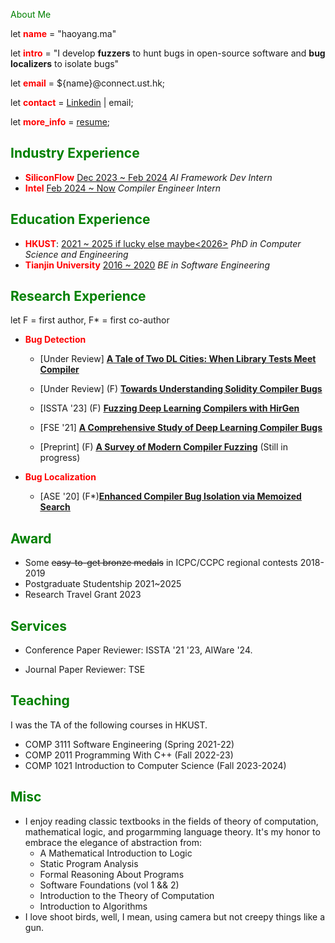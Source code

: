<!-- # Haoyang Ma(马昊阳) -->

<!-- <img src="play/me.jpg", width="400"> -->

<!-- [:material-email-search-outline:](mailto:hmaaj@connect.ust.hk)
[:simple-github:](https://github.com/haoyang9804)
[:simple-linkedin:](https://www.linkedin.com/in/haoyang-ma-a870b01b6/) -->
<!-- [:simple-googlescholar:](https://scholar.google.com/citations?user=0-iO7hsAAAAJ&hl=en) -->

<font color="green">About Me</font>

<!-- This is Haoyang Ma (马昊阳). -->

<!-- A PhD candidate at the Department of Computer Science and Engineering at HKUST.

I develop **fuzzers** to hunt bugs in open-source compilers (TVM and Solidity) and **bug localizers** to isolate compiler bugs.
 -->

<!-- I write papers for graduation, while I write [blogs](blog/blog) for fun. -->

<!-- Besides these hobbies that help me survive, -->
<!-- I also enjoy [digital painting](play/paintings) and [in-game photography](play/games). -->

let **<font color=red>name</font>** = "haoyang.ma"

let **<font color=red>intro</font>** = "I develop **fuzzers** to hunt bugs in open-source software and **bug localizers** to isolate bugs"

let **<font color=red>email</font>** = ${name}@connect.ust.hk;

let **<font color=red>contact</font>** = [Linkedin](https://www.linkedin.com/in/haoyang-ma-a870b01b6/) | email;

let **<font color=red>more_info</font>** = [resume](https://docs.google.com/document/d/1jyXyyk7lvIkyzEn4W9R8akU0RtGbPSEgfCgbzDNWx8M/edit?usp=sharing);




<!-- Please consider referring to my [resume](https://docs.google.com/document/d/1jyXyyk7lvIkyzEn4W9R8akU0RtGbPSEgfCgbzDNWx8M/edit?usp=sharing),
[Linkedin](https://www.linkedin.com/in/haoyang-ma-a870b01b6/),
[Google Scholar](https://scholar.google.com/citations?user=0-iO7hsAAAAJ&hl=en), and [GitHub](https://github.com/haoyang9804) for more information -->
<!-- and contracting me through email: haoyang.ma AT connect.ust.hk. -->


## <font color="green">Industry Experience</font>

+ **<font color=red>SiliconFlow</font>** <u>Dec 2023 ~ Feb 2024</u> *AI Framework Dev Intern*
+ **<font color=red>Intel</font>** <u>Feb 2024 ~ Now</u> *Compiler Engineer Intern*

## <font color="green">Education Experience</font>

+ **<font color=red>HKUST</font>**: <u>2021 ~ 2025 if lucky else maybe<2026></u> *PhD in Computer Science and Engineering*
+ **<font color=red>Tianjin University</font>** <u>2016 ~ 2020</u> *BE in Software Engineering*

## <font color="green">Research Experience</font>

let F = first author, F\* = first co-author

+ **<font color=red>Bug Detection</font>**

    + [Under Review] <u>**A Tale of Two DL Cities: When Library Tests Meet Compiler**</u>

        <!-- > Anonymous, **Haoyang Ma**, Anonymous -->

    + [Under Review] (F) <u>**Towards Understanding Solidity Compiler Bugs**</u>

        <!-- >**Haoyang Ma**, Anonymous -->

    + [ISSTA '23] (F) <u>**[Fuzzing Deep Learning Compilers with HirGen](papers/issta23.pdf)**</u>

         <!-- >**Haoyang Ma**, Qingchao Shen, Yongqiang Tian, Junjie Chen, Shing-Chi Cheung -->

    + [FSE '21] <u>**[A Comprehensive Study of Deep Learning Compiler Bugs](papers/fse21.pdf)**</u>

        <!-- >Qingchao Shen, **Haoyang Ma**, Junjie Chen, Yongqiang Tian, Shing-Chi Cheung, Xiang Chen -->

    + [Preprint] (F) <u>**[A Survey of Modern Compiler Fuzzing](https://arxiv.org/abs/2306.06884)**</u> (Still in progress)

        <!-- >**Haoyang Ma** -->

+ **<font color=red>Bug Localization</font>**

    + [ASE '20] (F\*)<u>**[Enhanced Compiler Bug Isolation via Memoized Search](papers/ase20.pdf)**</u>

        <!-- >Junjie Chen\*, **Haoyang Ma\***, Lingming Zhang -->

## <font color=green>Award</font>

+ Some <del>easy-to-get bronze medals</del> in ICPC/CCPC regional contests 2018-2019
+ Postgraduate Studentship 2021~2025
+ Research Travel Grant 2023

## <font color=green>Services</font>

+ Conference Paper Reviewer: ISSTA '21 '23, AIWare '24.

+ Journal Paper Reviewer: TSE

## <font color=green>Teaching</font>

I was the TA of the following courses in HKUST.

+ COMP 3111 Software Engineering (Spring 2021-22)
+ COMP 2011 Programming With C++ (Fall 2022-23)
+ COMP 1021 Introduction to Computer Science (Fall 2023-2024)

## <font color=green>Misc</font>

+ I enjoy reading classic textbooks in the fields of theory of computation, mathematical logic, and progarmming language theory. It's my honor to embrace the elegance of abstraction from:
    + A Mathematical Introduction to Logic
    + Static Program Analysis
    + Formal Reasoning About Programs
    + Software Foundations (vol 1 && 2)
    + Introduction to the Theory of Computation
    + Introduction to Algorithms
+ I love shoot birds, well, I mean, using camera but not creepy things like a gun.

<!-- , supervised by Prof. [Shing-Chi Cheung](https://www.cse.ust.hk/~scc/). I'm now a member of the [CASTLE Group](http://castle.cse.ust.hk/castle/index.html). Before I joined in CASTLE Group, I did research on compiler bug isolation under the guidance of Prof. [Junjie Chen](https://sites.google.com/site/junjiechen08/) for more than one year when I was an undergraduate at Tianjin University. -->

<!-- I'm enthusiastic in **building robust software systems**.
On the way to achieving this goal, I have engaged into research topics including

+ **Bug Study**: *how to understand and categorize oceans of bugs*
+ **Bug Isolation**: *how to locate bugs*
+ **Fuzzing**: *how to detect bugs efficiently*
+ **Program Generation**: *how to generate valid test programs*

I'm also interested in leveraging <u>*translation validation*</u> and <u>*metamorphic relation construction*</u> to **validate** software systems.

As for engineering, I have been actively testing and helping maintain compilers for a while. These days, I'm helping fix [TVM frontend bugs](https://github.com/apache/tvm/pulls?q=is%3Apr+author%3Ahaoyang9804). -->


<!-- ## Education

---

+ **Hong Kong University of Science and Technology** Department of Computer Science and Engineering

    PhD in Computer Science and Engineering

    Aug. 2021 ~ Now

+ **Tianjin University** College of Intelligence and Computing
  
    B.Eng. in Software Engineering
  
    Aug. 2016 ~ Jul. 2020 -->

<!-- ## Publications

> <i><u>\* denotes corresponding author, # denotes equal contribution</u></i>

---

+ [Under Submission] ****

+ [preprent](https://arxiv.org/abs/2306.06884) **A Survey of Modern Compiler Fuzzing** (In progress)

+ [ISSTA 2023](https://conf.researchr.org/home/issta-2023) **Fuzzing Deep Learning Compilers with HirGen** [\[paper\]](papers/hirgen.pdf) [\[project\]](https://github.com/haoyang9804/HirGen) [\[artifact\]](https://doi.org/10.5281/zenodo.7905120)
    
    <u>Haoyang Ma</u>, Qingchao Shen, Yongqiang Tian, Junjie Chen, Shing-Chi Cheung*

+ [FSE 2021](https://2021.esec-fse.org) **A Comprehensive Study of Deep Learning Compiler Bugs** [\[paper\]](papers/A_Comprehensive_Study_of_Deep_Learning_Compiler_Bugs.pdf) [\[project\]](https://github.com/ShenQingchao/DLCstudy)

    Qingchao Shen, <u>Haoyang Ma</u>, Junjie Chen*, Yongqiang Tian, Shing-Chi Cheung, Xiang Chen


+ [ASE 2020](https://conf.researchr.org/home/ase-2020) **Enhanced compiler bug isolation via memoized search** [\[paper\]](papers/ASE_20__Reinforcement_Compiler_Bug_Isolation.pdf) [\[project\]](https://github.com/haoyang9804/RecBi)

    Junjie Chen\*#, <u>Haoyang Ma</u>#  , Lingming Zhang -->


<!-- ## Honors and Awards

---

+ Postgraduate studentship, HKUST, 2021 - 2025

## Teaching

---

I was the TA of 

+ COMP 3111 Software Engineering (Spring 2021-22)
+ COMP 2011 Programming With C++ (Fall 2022-23)

I'm now to TA of

+ COMP 1021 Introduction to Computer Science (Fall 2023-2024)

## Services

---

Have participated in coreviewing paper(s) in ISSTA 2021, ISSTA 2023.

Have served as the reviewer for a TSE paper.

## Talks

### Enhanced compiler bug isolation via memoized search

+ [ASE Conference Talk](https://conf.researchr.org/home/ase-2020) in Sep 2020

### Fuzzing Deep Learning Compilers with HirGen

+ [SEPL Seminar](https://sepl-hkust.github.io/) on 14 Jul 2023
+ [ISSTA Conference Talk](https://conf.researchr.org/home/issta-2023) on Jul 19 2023 -->
